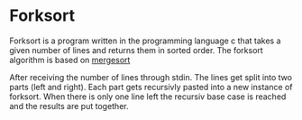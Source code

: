 # Forksort
Forksort is a program written in the programming language c that takes a given number of lines and returns them in sorted order.
The forksort algorithm is based on [mergesort](https://en.wikipedia.org/wiki/Merge_sort)

After receiving the number of lines through stdin. The lines get split into two parts (left and right).
Each part gets recursivly pasted into a new instance of forksort. When there is only one line left the recursiv base case is reached and the results are put together.
